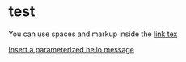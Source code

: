 # test
You can use spaces and markup inside the [link tex](http://agea.github.io/tutorial.md)


[Insert a parameterized hello message](<http://cs5200-summer2018-dronamraju.us-east-2.elasticbeanstalk.com/api/hello/insert/Added To GIT>)

